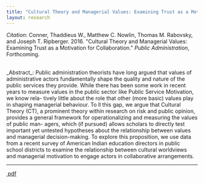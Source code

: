 ```yaml
---
title: "Cultural Theory and Managerial Values: Examining Trust as a Motivation for Collaboration"
layout: research
---
```


_Citation_: Conner, Thaddieus W., Matthew C. Nowlin, Thomas M. Rabovsky, and Joseph T. Ripberger. 2016. "Cultural Theory and Managerial Values: Examining Trust as a Motivation for Collaboration." _Public Administration_, Forthcoming.

<br />
_Abstract_: Public administration theorists have long argued that values of administrative actors fundamentally shape the quality and nature of the public services they provide. While there has been some work in recent years to measure values in the public sector like Public Service Motivation, we know rela- tively little about the role that other (more basic) values play in shaping managerial behaviour. To  ll this gap, we argue that Cultural Theory (CT), a prominent theory within research on risk and public opinion, provides a general framework for operationalizing and measuring the values of public man- agers, which (if pursued) allows scholars to directly test important yet untested hypotheses about the relationship between values and managerial decision-making. To explore this proposition, we use data from a recent survey of American Indian education directors in public school districts to examine the relationship between cultural worldviews and managerial motivation to engage actors in collaborative arrangements.

<hr class="separator">

<p><a href="{{ site.url }}/files/pa2016.pdf"><i class="fa fa-file-pdf-o"></i>&nbsp;pdf</a></p>
